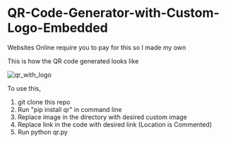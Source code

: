 # QR-Code-Generator-with-Custom-Logo-Embedded
Websites Online require you to pay for this so I made my own 

This is how the QR code generated looks like

![qr_with_logo](https://github.com/user-attachments/assets/265f18a8-424c-4559-b0d0-8761557e3466)

To use this,
1) git clone this repo
2) Run "pip install qr" in command line
3) Replace image in the directory with desired custom image
4) Replace link in the code with desired link (Location is Commented)
5) Run python qr.py
